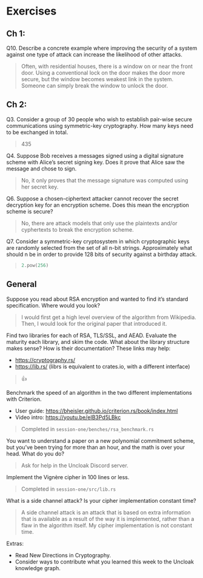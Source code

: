 # Exercises

## Ch 1:

Q10. Describe a concrete example where improving the security of a system against one type of attack can increase the likelihood of other attacks.

> Often, with residential houses, there is a window on or near the front door. Using a conventional lock on the door makes the door more secure, but the window becomes weakest link in the system. Someone can simply break the window to unlock the door.

## Ch 2:

Q3. Consider a group of 30 people who wish to establish pair-wise secure communications using symmetric-key cryptography. How many keys need to be exchanged in total.

> 435

Q4. Suppose Bob receives a messages signed using a digital signature scheme with Alice’s secret signing key. Does it prove that Alice saw the message and chose to sign.

> No, it only proves that the message signature was computed using her secret key.

Q6. Suppose a chosen-ciphertext attacker cannot recover the secret decryption key for an encryption scheme. Does this mean the encryption scheme is secure?

> No, there are attack models that only use the plaintexts and/or cyphertexts to break the encryption scheme.

Q7. Consider a symmetric-key cryptosystem in which cryptographic keys are randomly selected from the set of all n-bit strings. Approximately what should n be in order to provide 128 bits of security against a birthday attack.

> ```rust
> 2.pow(256)
> ```

## General

Suppose you read about RSA encryption and wanted to find it’s standard specification. Where would you look?

> I would first get a high level overview of the algorithm from Wikipedia. Then, I would look for the original paper that introduced it. 

Find two libraries for each of RSA, TLS/SSL, and AEAD. Evaluate the maturity each library, and skim the code. What about the library structure makes sense? How is their documentation? These links may help:
* https://cryptography.rs/
* https://lib.rs/ (librs is equivalent to crates.io, with a different interface)

> 👍

Benchmark the speed of an algorithm in the two different implementations with Criterion.
* User guide: https://bheisler.github.io/criterion.rs/book/index.html
* Video intro: https://youtu.be/eIB3Pd5LBkc

> Completed in `session-one/benches/rsa_benchmark.rs`

You want to understand a paper on a new polynomial commitment scheme, but you’ve been trying for more than an hour, and the math is over your head. What do you do?

> Ask for help in the Uncloak Discord server.

Implement the Vignère cipher in 100 lines or less.

> Completed in `session-one/src/lib.rs`

What is a side channel attack? Is your cipher implementation constant time?

> A side channel attack is an attack that is based on extra information that is available as a result of the way it is implemented, rather than a flaw in the algorithm itself. My cipher implementation is not constant time.

Extras:
* Read New Directions in Cryptography.
* Consider ways to contribute what you learned this week to the Uncloak knowledge graph.
